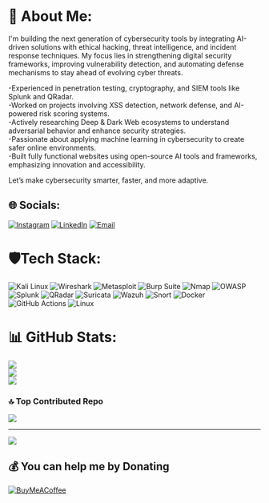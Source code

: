# 💫 About Me:
I'm building the next generation of cybersecurity tools by integrating AI-driven solutions with ethical hacking, threat intelligence, and incident response techniques. My focus lies in strengthening digital security frameworks, improving vulnerability detection, and automating defense mechanisms to stay ahead of evolving cyber threats.<br>

-Experienced in penetration testing, cryptography, and SIEM tools like Splunk and QRadar.<br>
-Worked on projects involving XSS detection, network defense, and AI-powered risk scoring systems.<br>
-Actively researching Deep & Dark Web ecosystems to understand adversarial behavior and enhance security strategies.<br>
-Passionate about applying machine learning in cybersecurity to create safer online environments.<br>
-Built fully functional websites using open-source AI tools and frameworks, emphasizing innovation and accessibility.<br>

Let’s make cybersecurity smarter, faster, and more adaptive.  <br>


## 🌐 Socials:
[![Instagram](https://img.shields.io/badge/Instagram-%23E4405F.svg?logo=Instagram&logoColor=white)](https://www.instagram.com/illusionist__666/) 
[![LinkedIn](https://img.shields.io/badge/LinkedIn-%230077B5.svg?logo=linkedin&logoColor=white)](https://www.linkedin.com/in/suryansh-srivastava-746113292) 
[![Email](https://img.shields.io/badge/Email-D14836?logo=gmail&logoColor=white)](mailto:dhawalsri77@gmail.com)


# 🛡️Tech Stack:
![Kali Linux](https://img.shields.io/badge/Kali_Linux-557C94?style=plastic&logo=kalilinux&logoColor=white) 
![Wireshark](https://img.shields.io/badge/Wireshark-1679A7?style=plastic&logo=wireshark&logoColor=white) 
![Metasploit](https://img.shields.io/badge/Metasploit-2E2E2E?style=plastic&logo=metasploit&logoColor=blue) 
![Burp Suite](https://img.shields.io/badge/Burp_Suite-FF6633?style=plastic&logo=PortSwigger&logoColor=white) 
![Nmap](https://img.shields.io/badge/Nmap-4682B4?style=plastic&logo=security&logoColor=white) 
![OWASP](https://img.shields.io/badge/OWASP-000000?style=plastic&logo=owasp&logoColor=white) 
![Splunk](https://img.shields.io/badge/Splunk-000000?style=plastic&logo=splunk&logoColor=white) 
![QRadar](https://img.shields.io/badge/IBM_QRadar-052FAD?style=plastic&logo=ibm&logoColor=white) 
![Suricata](https://img.shields.io/badge/Suricata-DB3236?style=plastic&logo=suricata&logoColor=white) 
![Wazuh](https://img.shields.io/badge/Wazuh-0E9DD9?style=plastic&logo=wazuh&logoColor=white) 
![Snort](https://img.shields.io/badge/Snort-EF3B2D?style=plastic&logo=snort&logoColor=white) 
![Docker](https://img.shields.io/badge/Docker-2496ED?style=plastic&logo=docker&logoColor=white) 
![GitHub Actions](https://img.shields.io/badge/GitHub_Actions-2088FF?style=plastic&logo=githubactions&logoColor=white) 
![Linux](https://img.shields.io/badge/Linux-FCC624?style=plastic&logo=linux&logoColor=black)

# 📊 GitHub Stats:
![](https://github-readme-stats.vercel.app/api?username=MatrixEncoder&theme=dark&hide_border=false&include_all_commits=false&count_private=false)<br/>
![](https://github-readme-streak-stats.herokuapp.com/?user=MatrixEncoder&theme=dark&hide_border=false)<br/>
![](https://github-readme-stats.vercel.app/api/top-langs/?username=MatrixEncoder&theme=dark&hide_border=false&include_all_commits=false&count_private=false&layout=compact)

### 🔝 Top Contributed Repo
![](https://github-contributor-stats.vercel.app/api?username=MatrixEncoder&limit=5&theme=dark&combine_all_yearly_contributions=true)

---
[![](https://visitcount.itsvg.in/api?id=MatrixEncoder&icon=0&color=0)](https://visitcount.itsvg.in)

  ## 💰 You can help me by Donating
  [![BuyMeACoffee](https://img.shields.io/badge/Buy%20Me%20a%20Coffee-ffdd00?style=for-the-badge&logo=buy-me-a-coffee&logoColor=black)](https://buymeacoffee.com/pocket.executioner) 

  
<!-- Proudly created with GPRM ( https://gprm.itsvg.in ) -->

